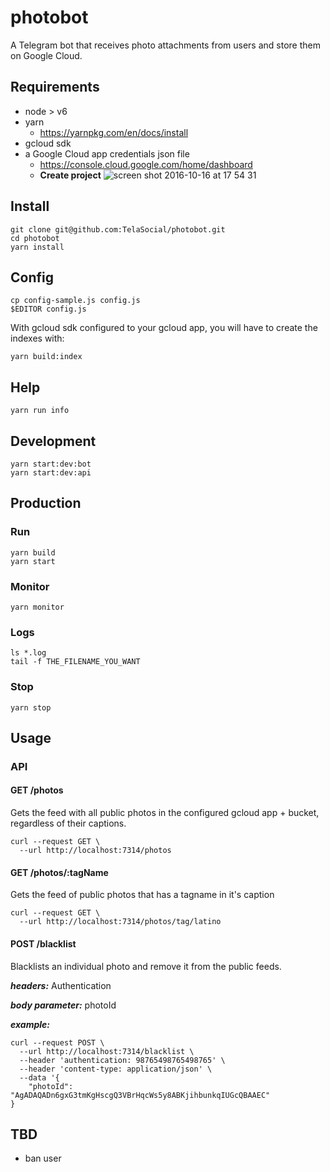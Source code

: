 # photobot
A Telegram bot that receives photo attachments from users and store them
on Google Cloud.

## Requirements

- node > v6
- yarn
  - https://yarnpkg.com/en/docs/install
- gcloud sdk
- a Google Cloud app credentials json file
  - https://console.cloud.google.com/home/dashboard
  - **Create project** ![screen shot 2016-10-16 at 17 54 31](https://cloud.githubusercontent.com/assets/7760/19420426/cc86caec-93c9-11e6-88ab-f55f7be794c9.png)

## Install

```shell
git clone git@github.com:TelaSocial/photobot.git
cd photobot
yarn install
```

## Config
```shell
cp config-sample.js config.js
$EDITOR config.js
```

With gcloud sdk configured to your gcloud app, you will have to create the indexes with:

```shell
yarn build:index
```

## Help 
```shell
yarn run info
```

## Development

```shell
yarn start:dev:bot
yarn start:dev:api
```

## Production

### Run
```shell
yarn build
yarn start
```

### Monitor
```shell
yarn monitor
```

### Logs
```shell
ls *.log
tail -f THE_FILENAME_YOU_WANT 
```

### Stop
```shell
yarn stop
```

## Usage

### API

#### GET /photos

Gets the feed with all public photos in the configured gcloud app + bucket,
regardless of their captions.

```
curl --request GET \
  --url http://localhost:7314/photos
```

#### GET /photos/:tagName

Gets the feed of public photos that has a tagname in it's caption

```
curl --request GET \
  --url http://localhost:7314/photos/tag/latino
```

#### POST /blacklist

Blacklists an individual photo and remove it from the public feeds.

***headers:*** Authentication

***body parameter:*** photoId

***example:***

```
curl --request POST \
  --url http://localhost:7314/blacklist \
  --header 'authentication: 98765498765498765' \
  --header 'content-type: application/json' \
  --data '{
	"photoId": "AgADAQADn6gxG3tmKgHscgQ3VBrHqcWs5y8ABKjihbunkqIUGcQBAAEC" 
}
```

## TBD

- ban user

